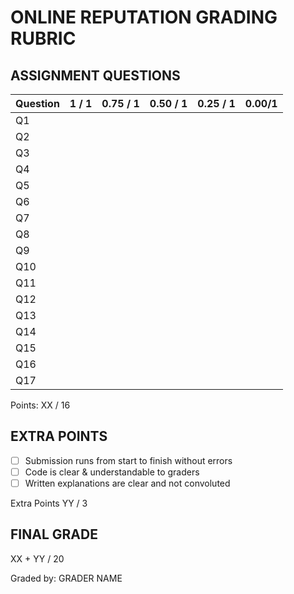 # ONLINE REPUTATION GRADING RUBRIC

## ASSIGNMENT QUESTIONS

| Question | 1 / 1 | 0.75 / 1 | 0.50 / 1 | 0.25 / 1 | 0.00/1 |
| -------- | ----- | -------- | -------- | -------- | ------ |
| Q1       |       |          |          |          |        |
| Q2       |       |          |          |          |        |
| Q3       |       |          |          |          |        |
| Q4       |       |          |          |          |        |
| Q5       |       |          |          |          |        |
| Q6       |       |          |          |          |        |
| Q7       |       |          |          |          |        |
| Q8       |       |          |          |          |        |
| Q9       |       |          |          |          |        |
| Q10      |       |          |          |          |        |
| Q11      |       |          |          |          |        |
| Q12      |       |          |          |          |        |
| Q13      |       |          |          |          |        |
| Q14      |       |          |          |          |        |
| Q15      |       |          |          |          |        |
| Q16      |       |          |          |          |        |
| Q17      |       |          |          |          |        |

Points: XX / 16 

## EXTRA POINTS

- [ ] Submission runs from start to finish without errors
- [ ] Code is clear & understandable to graders
- [ ] Written explanations are clear and not convoluted

Extra Points YY / 3

## FINAL GRADE

XX + YY / 20

Graded by: GRADER NAME
